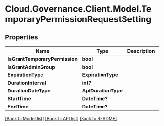 # Cloud.Governance.Client.Model.TemporaryPermissionRequestSetting
## Properties

Name | Type | Description | Notes
------------ | ------------- | ------------- | -------------
**IsGrantTemporaryPermission** | **bool** |  | [optional] 
**IsGrantAdminGroup** | **bool** |  | [optional] 
**ExpirationType** | **ExpirationType** |  | [optional] 
**DurationInterval** | **int?** |  | [optional] 
**DurationDateType** | **ApiDurationType** |  | [optional] 
**StartTime** | **DateTime?** |  | [optional] 
**EndTime** | **DateTime?** |  | [optional] 

[[Back to Model list]](../README.md#documentation-for-models) [[Back to API list]](../README.md#documentation-for-api-endpoints) [[Back to README]](../README.md)

